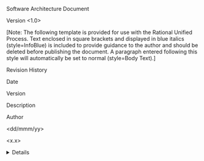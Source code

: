 <Project Name>

Software Architecture Document

Version <1.0>

[Note: The following template is provided for use with the Rational Unified Process.  Text enclosed in square brackets and displayed in blue italics (style=InfoBlue) is included to provide guidance to the author and should be deleted before publishing the document. A paragraph entered following this style will automatically be set to normal (style=Body Text).]

 

Revision History

Date

Version

Description

Author

<dd/mmm/yy>

<x.x>

<details>

<name>

 	 	 	 
 	 	 	 
 	 	 	 

Table of Contents

1.       Introduction         
1.1     Purpose     
1.2     Scope     
1.3     Definitions, Acronyms and Abbreviations     
1.4     References     
1.5     Overview     
2.       Architectural Representation

3.       Architectural Goals and Constraints   

4.       Use-Case View
4.1     Use-Case Realizations     
 
5.       Logical View
5.1     Overview     
5.2     Architecturally Significant Design Packages     
6.       Process View

7.       Deployment View

8.       Implementation View
8.1     Overview     
8.2     Layers     
9.       Data View (optional)       

10.     Size and Performance               

11.      Quality               

Software Architecture Document

1.                  Introduction

[The introduction of the Software Architecture Document should provide an overview of the entire Software Architecture Document. It should include the purpose, scope, definitions, acronyms, abbreviations, references, and overview of the Software Architecture Document.]

1.1               Purpose

This document provides a comprehensive architectural overview of the system, using a number of different architectural views to depict different aspects of the system.  It is intended to capture and convey the significant architectural decisions which have been made on the system.

[This section defines the purpose of the Software Architecture Document, in the overall project documentation, and briefly describes the structure of the document. The specific audiences for the document should be identified, with an indication of how they are expected to use the document.]

1.2               Scope

[A brief description of what the Software Architecture Document applies to; what is affected or influenced by this document.]

1.3               Definitions, Acronyms and Abbreviations

[This subsection should provide the definitions of all terms, acronyms, and abbreviations required to properly interpret the Software Architecture Document.  This information may be provided by reference to the project Glossary.]

1.4               References

[This subsection should provide a complete list of all documents referenced elsewhere in the Software Architecture Document.  Each document should be identified by title, report number (if applicable), date, and publishing organization.  Specify the sources from which the references can be obtained. This information may be provided by reference to an appendix or to another document.]

1.5               Overview

[This subsection should describe what the rest of the Software Architecture Document contains and explain how the Software Architecture Document is organized.]

2.                  Architectural Representation

[This section describes what software architecture is for the current system, and how it is represented. Of the Use-Case, Logical, Process, Deployment, and Implementation Views, it enumerates the views that are necessary, and for each view, explains what types of model elements it contains.]

3.                  Architectural Goals and Constraints

[This section describes the software requirements and objectives that have some significant impact on the architecture, for example, safety, security, privacy, use of an off-the-shelf product, portability, distribution, and reuse. It also captures the special constraints that may apply: design and implementation strategy, development tools, team structure, schedule, legacy code, and so on.]

4.                  Use-Case View

[This section lists use cases or scenarios from the use-case model if they represent some significant, central functionality of the final system, or if they have a large architectural coverage - they exercise many architectural elements, or if they stress or illustrate a specific, delicate point of the architecture.]

4.1               Use-Case Realizations

[This section illustrates how the software actually works by giving a few selected use-case (or scenario) realizations, and explains how the various design model elements contribute to their functionality.]

5.                  Logical View

[This section describes the architecturally significant parts of the design model, such as its decomposition into subsystems and packages. And for each significant package, its decomposition into classes and class utilities. You should introduce architecturally significant classes and describe their responsibilities, as well as a few very important relationships, operations, and attributes.]

5.1               Overview

[This subsection describes the overall decomposition of the design model in terms of its package hierarchy and layers.]

5.2               Architecturally Significant Design Packages

[For each significant package, include a subsection with its name, its brief description, and a diagram with all significant classes and packages contained within the package.

For each significant class in the package, include its name, brief description, and, optionally a description of some of its major responsibilities, operations and attributes.]

6.                  Process View

[This section describes the system's decomposition into lightweight processes (single threads of control) and heavyweight processes (groupings of lightweight processes). Organize the section by groups of processes that communicate or interact. Describe the main modes of communication between processes, such as message passing, interrupts, and rendezvous.]

7.                  Deployment View

[This section describes one or more physical network (hardware) configurations on which the software is deployed and run. It is a view of the Deployment Model. At a minimum for each configuration it should indicate the physical nodes (computers, CPUs) that execute the software, and their interconnections (bus, LAN, point-to-point, and so on.) Also include a mapping of the processes of the Process View onto the physical nodes.]

8.                  Implementation View

[This section describes the overall structure of the implementation model, the decomposition of the software into layers and subsystems in the implementation model, and any architecturally significant components.]

8.1               Overview

[This subsection names and defines the various layers and their contents, the rules that govern the inclusion to a given layer, and the boundaries between layers. Include a component diagram that shows the relations between layers. ]

8.2               Layers

[For each layer, include a subsection with its name, an enumeration of the subsystems located in the layer, and a component diagram.]

9.                  Data View (optional)

[A description of the persistent data storage perspective of the system. This section is optional if there is little or no persistent data, or the translation between the Design Model and the Data Model is trivial.]

10.             Size and Performance

[A description of the major dimensioning characteristics of the software that impact the architecture, as well as the target performance constraints.]

11.             Quality

[A description of how the software architecture contributes to all capabilities (other than functionality) of the system: extensibility, reliability, portability, and so on. If these characteristics have special significance, for example safety, security or privacy implications, they should be clearly delineated.]

  Artifacts >  Analysis & Design Artifact Set >  Software Architecture Document >  rup_sad.htm